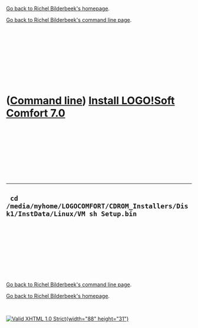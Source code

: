 [Go back to Richel Bilderbeek's homepage](index.htm).

[Go back to Richel Bilderbeek's command line page](Cl.htm).

 

 

 

 

 

([Command line](Cl.htm)) [Install LOGO!Soft Comfort 7.0](ClInstallLogoSoftComfort.htm)
======================================================================================

 

 

 

 

 

  ---------------------------------------------------------------------------------------
  ` cd /media/myhome/LOGOCOMFORT/CDROM_Installers/Disk1/InstData/Linux/VM sh Setup.bin`
  ---------------------------------------------------------------------------------------

 

 

 

 

 

[Go back to Richel Bilderbeek's command line page](Cl.htm).

[Go back to Richel Bilderbeek's homepage](index.htm).

 

[![Valid XHTML 1.0 Strict](valid-xhtml10.png){width="88"
height="31"}](http://validator.w3.org/check?uri=referer)
